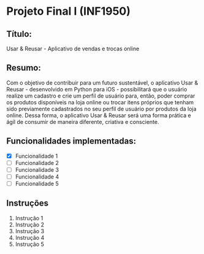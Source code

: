 # Projeto Final I (INF1950)
## Título: 
Usar & Reusar - Aplicativo de vendas e trocas online
## Resumo:
Com o objetivo de contribuir para um futuro sustentável, o aplicativo Usar & Reusar - desenvolvido em Python para iOS - possibilitará que o usuário realize um cadastro e crie um perfil de usuário para, então, poder comprar os produtos disponíveis na loja online ou trocar itens próprios que tenham sido previamente cadastrados no seu perfil de usuário por produtos da loja online. Dessa forma, o aplicativo Usar & Reusar será uma forma prática e ágil de consumir de maneira diferente, criativa e consciente.   

## Funcionalidades implementadas:
- [x] Funcionalidade 1
- [ ] Funcionalidade 2
- [ ] Funcionalidade 3
- [ ] Funcionalidade 4
- [ ] Funcionalidade 5

## Instruções
1. Instrução 1
2. Instrução 2
3. Instrução 3
4. Instrução 4
5. Instrução 5
